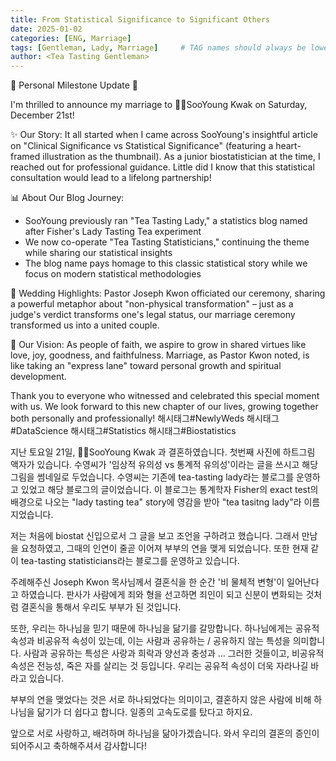 ```yaml
---
title: From Statistical Significance to Significant Others
date: 2025-01-02
categories: [ENG, Marriage]
tags: [Gentleman, Lady, Marriage]     # TAG names should always be lowercase
author: <Tea Tasting Gentleman>
---
```

🎊 Personal Milestone Update 🎊

I'm thrilled to announce my marriage to 👩‍💻SooYoung Kwak on Saturday, December 21st!

✨ Our Story:
It all started when I came across SooYoung's insightful article on "Clinical Significance vs Statistical Significance" (featuring a heart-framed illustration as the thumbnail). As a junior biostatistician at the time, I reached out for professional guidance. Little did I know that this statistical consultation would lead to a lifelong partnership!

📊 About Our Blog Journey:
- SooYoung previously ran "Tea Tasting Lady," a statistics blog named after Fisher's Lady Tasting Tea experiment
- We now co-operate "Tea Tasting Statisticians," continuing the theme while sharing our statistical insights
- The blog name pays homage to this classic statistical story while we focus on modern statistical methodologies

🙏 Wedding Highlights:
Pastor Joseph Kwon officiated our ceremony, sharing a powerful metaphor about "non-physical transformation" – just as a judge's verdict transforms one's legal status, our marriage ceremony transformed us into a united couple.

💫 Our Vision:
As people of faith, we aspire to grow in shared virtues like love, joy, goodness, and faithfulness. Marriage, as Pastor Kwon noted, is like taking an "express lane" toward personal growth and spiritual development.

Thank you to everyone who witnessed and celebrated this special moment with us. We look forward to this new chapter of our lives, growing together both personally and professionally! 해시태그#NewlyWeds 해시태그#DataScience 해시태그#Statistics 해시태그#Biostatistics


지난 토요일 21일, 👩‍💻SooYoung Kwak 과 결혼하였습니다. 첫번째 사진에 하트그림 액자가 있습니다. 수영씨가 '임상적 유의성 vs 통계적 유의성'이라는 글을 쓰시고 해당 그림을 썸네일로 두었습니다. 수영씨는 기존에 tea-tasting lady라는 블로그를 운영하고 있었고 해당 블로그의 글이었습니다. 이 블로그는 통계학자 Fisher의 exact test의 배경으로 나오는 "lady tasting tea" story에 영감을 받아 "tea tasitng lady"라 이름 지었습니다.

저는 처음에 biostat 신입으로서 그 글을 보고 조언을 구하려고 했습니다. 그래서 만남을 요청하였고, 그때의 인연이 줄곧 이어져 부부의 연을 맺게 되었습니다. 또한 현재 같이 tea-tasting statisticians라는 블로그를 운영하고 있습니다.

주례해주신 Joseph Kwon 목사님께서 결혼식을 한 순간 '비 물체적 변형'이 일어난다고 하였습니다. 판사가 사람에게 죄와 형을 선고하면 죄인이 되고 신분이 변화되는 것처럼 결혼식을 통해서 우리도 부부가 된 것입니다.

또한, 우리는 하나님을 믿기 때문에 하나님을 닮기를 갈망합니다. 하나님에게는 공유적 속성과 비공유적 속성이 있는데, 이는 사람과 공유하는 / 공유하지 않는 특성을 의미합니다. 사람과 공유하는 특성은 사랑과 희락과 양선과 충성과 ... 그러한 것들이고, 비공유적 속성은 전능성, 죽은 자를 살리는 것 등입니다. 우리는 공유적 속성이 더욱 자라나길 바라고 있습니다.

부부의 연을 맺었다는 것은 서로 하나되었다는 의미이고, 결혼하지 않은 사람에 비해 하나님을 닮기가 더 쉽다고 합니다. 일종의 고속도로를 탔다고 하지요. 

앞으로 서로 사랑하고, 배려하며 하나님을 닮아가겠습니다. 와서 우리의 결혼의 증인이 되어주시고 축하해주셔서 감사합니다!